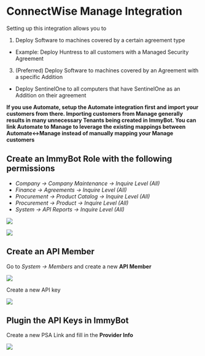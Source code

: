 # ConnectWise Manage Integration

Setting up this integration allows you to
1. Deploy Software to machines covered by a certain agreement type 
  - Example: Deploy Huntress to all customers with a Managed Security Agreement
3. (Preferred) Deploy Software to machines covered by an Agreement with a specific Addition 
  - Deploy SentinelOne to all computers that have SentinelOne as an Addition on their agreement

**If you use Automate, setup the Automate integration first and import your customers from there. Importing customers from Manage generally results in many unnecessary Tenants being created in ImmyBot. You can link Automate to Manage to leverage the existing mappings between Automate<->Manage instead of manually mapping your Manage customers**

## Create an ImmyBot Role with the following permissions

- *Company -> Company Maintenance -> Inquire Level (All)*
- *Finance -> Agreements -> Inquire Level (All)*
- *Procurement -> Product Catalog -> Inquire Level (All)*
- *Procurement -> Product -> Inquire Level (All)*
- *System -> API Reports -> Inquire Level (All)*

![](../.vuepress/images/2021-03-23-14-26-14.png)

![](../.vuepress/images/manage-sc.png)

## Create an API Member

Go to *System -> Members* and create a new **API Member**

![](../.vuepress/images/2021-03-23-14-28-30.png)

Create a new API key

![](../.vuepress/images/2021-03-23-14-43-35.png)

## Plugin the API Keys in ImmyBot

Create a new PSA Link and fill in the **Provider Info**

![](../.vuepress/images/2021-03-23-14-44-05.png)

